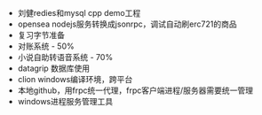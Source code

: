 - 刘健redies和mysql cpp demo工程
- opensea nodejs服务转换成jsonrpc，调试自动刷erc721的商品
- 复习字节准备
- 对账系统 - 50%
- 小说自助转语音系统 - 70%
- datagrip 数据库使用
- clion windows编译环境，跨平台
- 本地github，用frpc统一代理，frpc客户端进程/服务器需要统一管理
- windows进程服务管理工具